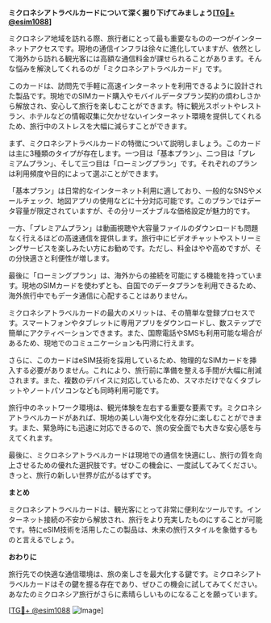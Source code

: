 **ミクロネシアトラベルカードについて深く掘り下げてみましょう[[TG💪+ @esim1088](https://t.me/s/esim1088)]**

ミクロネシア地域を訪れる際、旅行者にとって最も重要なものの一つがインターネットアクセスです。現地の通信インフラは徐々に進化していますが、依然として海外から訪れる観光客には高額な通信料金が課せられることがあります。そんな悩みを解決してくれるのが「ミクロネシアトラベルカード」です。

このカードは、訪問先で手軽に高速インターネットを利用できるように設計された製品です。現地でのSIMカード購入やモバイルデータプラン契約の煩わしさから解放され、安心して旅行を楽しむことができます。特に観光スポットやレストラン、ホテルなどの情報収集に欠かせないインターネット環境を提供してくれるため、旅行中のストレスを大幅に減らすことができます。

まず、ミクロネシアトラベルカードの特徴について説明しましょう。このカードは主に3種類のタイプが存在します。一つ目は「基本プラン」、二つ目は「プレミアムプラン」、そして三つ目は「ローミングプラン」です。それぞれのプランは利用頻度や目的によって選ぶことができます。

「基本プラン」は日常的なインターネット利用に適しており、一般的なSNSやメールチェック、地図アプリの使用などに十分対応可能です。このプランではデータ容量が限定されていますが、その分リーズナブルな価格設定が魅力的です。

一方、「プレミアムプラン」は動画視聴や大容量ファイルのダウンロードも問題なく行えるほどの高速通信を提供します。旅行中にビデオチャットやストリーミングサービスを楽しみたい方にお勧めです。ただし、料金はやや高めですが、その分快適さと利便性が増します。

最後に「ローミングプラン」は、海外からの接続を可能にする機能を持っています。現地のSIMカードを使わずとも、自国でのデータプランを利用できるため、海外旅行中でもデータ通信に心配することはありません。

ミクロネシアトラベルカードの最大のメリットは、その簡単な登録プロセスです。スマートフォンやタブレットに専用アプリをダウンロードし、数ステップで簡単にアクティベーションできます。また、国際電話やSMSも利用可能な場合があるため、現地でのコミュニケーションも円滑に行えます。

さらに、このカードはeSIM技術を採用しているため、物理的なSIMカードを挿入する必要がありません。これにより、旅行前に準備を整える手間が大幅に削減されます。また、複数のデバイスに対応しているため、スマホだけでなくタブレットやノートパソコンなども同時利用可能です。

旅行中のネットワーク環境は、観光体験を左右する重要な要素です。ミクロネシアトラベルカードがあれば、現地の美しい海や文化を存分に楽しむことができます。また、緊急時にも迅速に対応できるので、旅の安全面でも大きな安心感を与えてくれます。

最後に、ミクロネシアトラベルカードは現地での通信を快適にし、旅行の質を向上させるための優れた選択肢です。ぜひこの機会に、一度試してみてください。きっと、旅行の新しい世界が広がるはずです。

**まとめ**

ミクロネシアトラベルカードは、観光客にとって非常に便利なツールです。インターネット接続の不安から解放され、旅行をより充実したものにすることが可能です。特にeSIM技術を活用したこの製品は、未来の旅行スタイルを象徴するものと言えるでしょう。

**おわりに**

旅行先での快適な通信環境は、旅の楽しさを最大化する鍵です。ミクロネシアトラベルカードはその鍵を握る存在であり、ぜひこの機会に試してみてください。あなたのミクロネシア旅行がさらに素晴らしいものになることを願っています。

[[TG💪+ @esim1088](https://t.me/s/esim1088) ![Image](https://i.postimg.cc/Y0z9fWf4/image.png)]